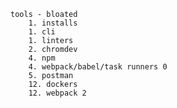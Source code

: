 	tools - bloated
		1. installs
		1. cli
		1. linters
		2. chromdev
		4. npm
		4. webpack/babel/task runners 0
		5. postman
		12. dockers
		12. webpack 2